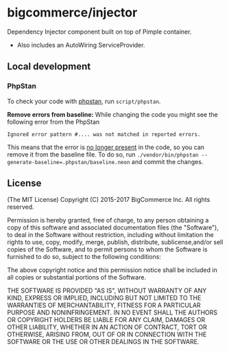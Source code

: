 # bigcommerce/injector 

Dependency Injector component built on top of Pimple container.

- Also includes an AutoWiring ServiceProvider. 

## Local development
### PhpStan
To check your code with [phpstan](https://phpstan.org/), run `script/phpstan`.

**Remove errors from baseline:**
While changing the code you might see the following error from the PhpStan
```
Ignored error pattern #.... was not matched in reported errors.
```
This means that the error is [no longer present](https://phpstan.org/user-guide/ignoring-errors#reporting-unused-ignores) in the code, so you can remove it from the baseline file.
To do so, run `./vendor/bin/phpstan --generate-baseline=.phpstan/baseline.neon` and commit the changes.

## License
(The MIT License)
Copyright (C) 2015-2017 BigCommerce Inc.
All rights reserved.

Permission is hereby granted, free of charge, to any person obtaining a copy of this software and associated
documentation files (the "Software"), to deal in the Software without restriction, including without limitation the
rights to use, copy, modify, merge, publish, distribute, sublicense,and/or sell copies of the Software, and to permit
persons to whom the Software is furnished to do so, subject to the following conditions:

The above copyright notice and this permission notice shall be included in all copies or substantial portions of the
Software.

THE SOFTWARE IS PROVIDED "AS IS", WITHOUT WARRANTY OF ANY KIND, EXPRESS OR IMPLIED, INCLUDING BUT NOT LIMITED TO THE
WARRANTIES OF MERCHANTABILITY, FITNESS FOR A PARTICULAR PURPOSE AND NONINFRINGEMENT. IN NO EVENT SHALL THE AUTHORS OR
COPYRIGHT HOLDERS BE LIABLE FOR ANY CLAIM, DAMAGES OR OTHER LIABILITY, WHETHER IN AN ACTION OF CONTRACT, TORT OR
OTHERWISE, ARISING FROM, OUT OF OR IN CONNECTION WITH THE SOFTWARE OR THE USE OR OTHER DEALINGS IN THE SOFTWARE.
